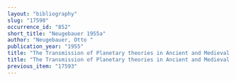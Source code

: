 ```yaml
---
layout: "bibliography"
slug: "17590"
occurrence_id: "852"
short_title: "Neugebauer 1955a"
author: "Neugebauer, Otto "
publication_year: "1955"
title: "The Transmission of Planetary theories in Ancient and Medieval Astronomy (= Scripta Mathematica)"
title: "The Transmission of Planetary theories in Ancient and Medieval Astronomy (= Scripta Mathematica)"
previous_item: "17593"
---
```

